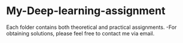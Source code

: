 # My-Deep-learning-assignment
Each folder contains both theoretical and practical assignments.
-For obtaining solutions, please feel free to contact me via email.
